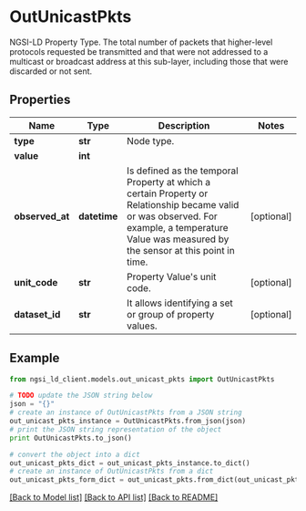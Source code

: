 # OutUnicastPkts

NGSI-LD Property Type. The total number of packets that higher-level protocols requested be transmitted and that were not addressed to a multicast or broadcast address at this sub-layer, including those that were discarded or not sent. 

## Properties
Name | Type | Description | Notes
------------ | ------------- | ------------- | -------------
**type** | **str** | Node type.  | 
**value** | **int** |  | 
**observed_at** | **datetime** | Is defined as the temporal Property at which a certain Property or Relationship became valid or was observed. For example, a temperature Value was measured by the sensor at this point in time.  | [optional] 
**unit_code** | **str** | Property Value&#39;s unit code.  | [optional] 
**dataset_id** | **str** | It allows identifying a set or group of property values.  | [optional] 

## Example

```python
from ngsi_ld_client.models.out_unicast_pkts import OutUnicastPkts

# TODO update the JSON string below
json = "{}"
# create an instance of OutUnicastPkts from a JSON string
out_unicast_pkts_instance = OutUnicastPkts.from_json(json)
# print the JSON string representation of the object
print OutUnicastPkts.to_json()

# convert the object into a dict
out_unicast_pkts_dict = out_unicast_pkts_instance.to_dict()
# create an instance of OutUnicastPkts from a dict
out_unicast_pkts_form_dict = out_unicast_pkts.from_dict(out_unicast_pkts_dict)
```
[[Back to Model list]](../README.md#documentation-for-models) [[Back to API list]](../README.md#documentation-for-api-endpoints) [[Back to README]](../README.md)


